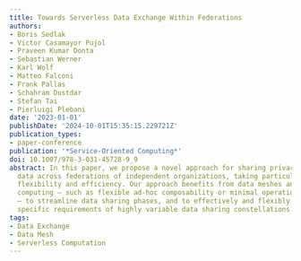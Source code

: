 ```yaml
---
title: Towards Serverless Data Exchange Within Federations
authors:
- Boris Sedlak
- Victor Casamayor Pujol
- Praveen Kumar Donta
- Sebastian Werner
- Karl Wolf
- Matteo Falconi
- Frank Pallas
- Schahram Dustdar
- Stefan Tai
- Pierluigi Plebani
date: '2023-01-01'
publishDate: '2024-10-01T15:35:15.229721Z'
publication_types:
- paper-conference
publication: '*Service-Oriented Computing*'
doi: 10.1007/978-3-031-45728-9_9
abstract: In this paper, we propose a novel approach for sharing privacy-sensitive
  data across federations of independent organizations, taking particular regard to
  flexibility and efficiency. Our approach benefits from data meshes and serverless
  computing – such as flexible ad-hoc composability or minimal operational overheads
  – to streamline data sharing phases, and to effectively and flexibly address the
  specific requirements of highly variable data sharing constellations.
tags:
- Data Exchange
- Data Mesh
- Serverless Computation
---
```

